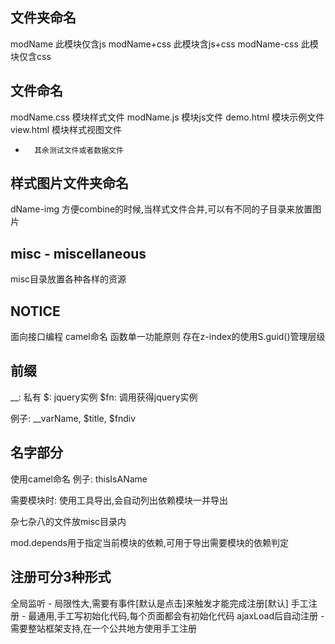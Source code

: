 文件夹命名
---------------------------------------------
modName		此模块仅含js
modName+css	此模块含js+css
modName-css	此模块仅含css

文件命名
---------------------------------------------
modName.css	模块样式文件
modName.js	模块js文件
demo.html	模块示例文件
view.html	模块样式视图文件
*		其余测试文件或者数据文件

样式图片文件夹命名
---------------------------------------------
dName-img	方便combine的时候,当样式文件合并,可以有不同的子目录来放置图片

misc - miscellaneous
---------------------------------------------
misc目录放置各种各样的资源

NOTICE
---------------------------------------------
面向接口编程
camel命名
函数单一功能原则
存在z-index的使用S.guid()管理层级

前缀
---------------------------------------------
__: 私有
$: jquery实例
$fn: 调用获得jquery实例

例子: __varName, $title, $fndiv

名字部分
---------------------------------------------
使用camel命名
	例子: thisIsAName

需要模块时:
	使用工具导出,会自动列出依赖模块一并导出



杂七杂八的文件放misc目录内



mod.depends用于指定当前模块的依赖,可用于导出需要模块的依赖判定



注册可分3种形式
---------------------------------------------
全局监听 - 局限性大,需要有事件[默认是点击]来触发才能完成注册[默认]
手工注册 - 最通用,手工写初始化代码,每个页面都会有初始化代码
ajaxLoad后自动注册 - 需要整站框架支持,在一个公共地方使用手工注册